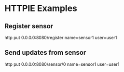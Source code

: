 # HTTPIE Examples

## Register sensor
http put 0.0.0.0:8080/register name=sensor1 user=user1

## Send updates from sensor
http put 0.0.0.0:8080/sensor/0 name=sensor1 user=user1